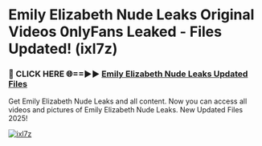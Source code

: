 # Emily Elizabeth Nude Leaks Original Videos 0nlyFans Leaked - Files Updated! (ixl7z)

<h3>🔴 CLICK HERE 🌐==►► <a href="https://tinyurl.com/52m3yx9h" rel="nofollow">Emily Elizabeth Nude Leaks Updated Files</a></h3>

Get Emily Elizabeth Nude Leaks and all content. Now you can access all videos and pictures of Emily Elizabeth Nude Leaks. New Updated Files 2025!

[![ixl7z](https://i.imgur.com/TnHtlc8.gif)](https://tinyurl.com/52m3yx9h)
